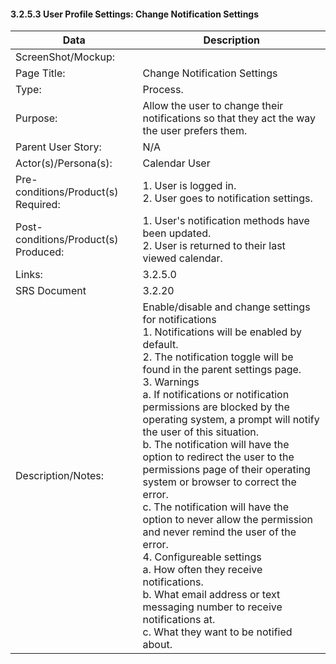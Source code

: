 #### 3.2.5.3 User Profile Settings: Change Notification Settings

| Data | Description |
| --- |--- |
| ScreenShot/Mockup: ||
| Page Title: | Change Notification Settings|
| Type: | Process. |
| Purpose: | Allow the user to change their notifications so that they act the way the user prefers them. |
| Parent User Story:| N/A|
| Actor(s)/Persona(s): | Calendar User|
| Pre-conditions/Product(s) Required: |1. User is logged in. <br> 2. User goes to notification settings. |
| Post-conditions/Product(s) Produced: | 1. User's notification methods have been updated. <br> 2. User is returned to their last viewed calendar.|
| Links: |3.2.5.0|
| SRS Document | 3.2.20|
| Description/Notes:| Enable/disable and change settings for notifications <br> 1. Notifications will be enabled by default. <br> 2. The notification toggle will be found in the parent settings page. <br> 3. Warnings <br> a. If notifications or notification permissions are blocked by the operating system, a prompt will notify the user of this situation. <br> b. The notification will have the option to redirect the user to the permissions page of their operating system or browser to correct the error. <br> c. The notification will have the option to never allow the permission and never remind the user of the error.<br> 4. Configureable settings <br> a. How often they receive notifications.<br> b. What email address or text messaging number to receive notifications at. <br> c. What they want to be notified about.|

